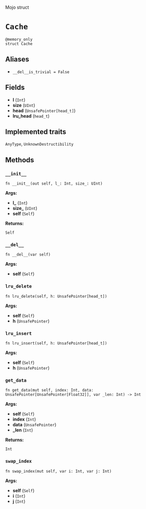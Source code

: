 Mojo struct

# `Cache`

```mojo
@memory_only
struct Cache
```

## Aliases

- `__del__is_trivial = False`

## Fields

- **l** (`Int`)
- **size** (`UInt`)
- **head** (`UnsafePointer[head_t]`)
- **lru_head** (`head_t`)

## Implemented traits

`AnyType`, `UnknownDestructibility`

## Methods

### `__init__`

```mojo
fn __init__(out self, l_: Int, size_: UInt)
```

**Args:**

- **l_** (`Int`)
- **size_** (`UInt`)
- **self** (`Self`)

**Returns:**

`Self`

### `__del__`

```mojo
fn __del__(var self)
```

**Args:**

- **self** (`Self`)

### `lru_delete`

```mojo
fn lru_delete(self, h: UnsafePointer[head_t])
```

**Args:**

- **self** (`Self`)
- **h** (`UnsafePointer`)

### `lru_insert`

```mojo
fn lru_insert(self, h: UnsafePointer[head_t])
```

**Args:**

- **self** (`Self`)
- **h** (`UnsafePointer`)

### `get_data`

```mojo
fn get_data(mut self, index: Int, data: UnsafePointer[UnsafePointer[Float32]], var _len: Int) -> Int
```

**Args:**

- **self** (`Self`)
- **index** (`Int`)
- **data** (`UnsafePointer`)
- **_len** (`Int`)

**Returns:**

`Int`

### `swap_index`

```mojo
fn swap_index(mut self, var i: Int, var j: Int)
```

**Args:**

- **self** (`Self`)
- **i** (`Int`)
- **j** (`Int`)



